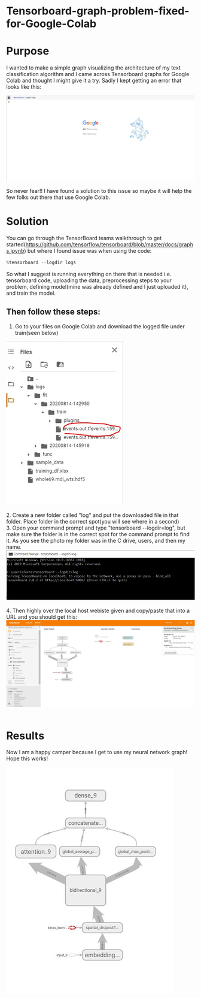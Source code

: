 # Tensorboard-graph-problem-fixed-for-Google-Colab
# Purpose
I wanted to make a simple graph visualizing the architecture of my text classification algorithm and I came across Tensorboard graphs for Google Colab and thought I might give it a try. Sadly I kept getting an error that looks like this:<br />
<div align="left"><img src="tensorfail.JPG"</img></div>



So never fear!! I have found a solution to this issue so maybe it will help the few folks out there that use Google Colab. 

# Solution
You can go through the TensorBoard teams walkthrough to get started(https://github.com/tensorflow/tensorboard/blob/master/docs/graphs.ipynb) but where I found issue was when using the code:
``` Python
%tensorboard --logdir logs
```

So what I suggest is running everything on there that is needed i.e. tensorboard code, uploading the data, preprocessing steps to your problem, defining model(mine was already defined and I just uploaded it), and train the model. 

## Then follow these steps:

1. Go to your files on Google Colab and download the logged file under train(seen below)
<div align="left"><img src="copyfile.JPG"</img></div><br />
2. Create a new folder called "log" and put the downloaded file in that folder. Place folder in the correct spot(you will see where in a second)<br />
3. Open your command prompt and type "tensorboard --logdir=log", but make sure the folder is in the correct spot for the command prompt to find it. As you see the photo my folder was in the C drive, users, and then my name.
<div align="left"><img src="commandprompt.JPG"</img></div><br />
4. Then highly over the local host webiste given and copy/paste that into a URL and you should get this:
<div align="left"><img src="tensorboard.JPG"</img></div><br />

# Results
Now I am a happy camper because I get to use my neural network graph! Hope this works!
<div align="left"><img src="tensorgraph.JPG"</img></div><br />




